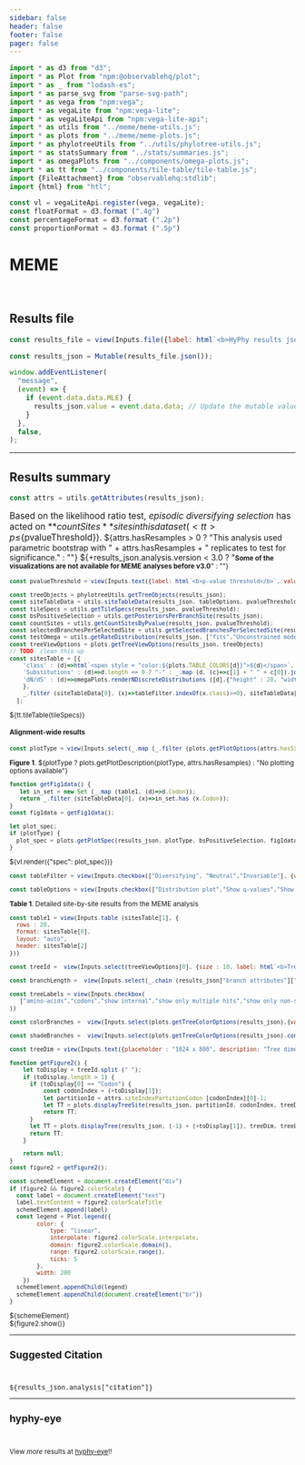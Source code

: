 ```yaml
---
sidebar: false
header: false
footer: false
pager: false
---
```


```js
import * as d3 from "d3";
import * as Plot from "npm:@observablehq/plot";
import * as _ from "lodash-es";
import * as parse_svg from "parse-svg-path";
import * as vega from "npm:vega";
import * as vegaLite from "npm:vega-lite";
import * as vegaLiteApi from "npm:vega-lite-api";
import * as utils from "../meme/meme-utils.js";
import * as plots from "../meme/meme-plots.js";
import * as phylotreeUtils from "../utils/phylotree-utils.js";
import * as statsSummary from "../stats/summaries.js";
import * as omegaPlots from "../components/omega-plots.js";
import * as tt from "../components/tile-table/tile-table.js";
import {FileAttachment} from "observablehq:stdlib";
import {html} from "htl";
```

```js
const vl = vegaLiteApi.register(vega, vegaLite);
const floatFormat = d3.format (".4g")
const percentageFormat = d3.format (".2p")
const proportionFormat = d3.format (".5p")
```

# MEME
<br>

## Results file

```js
const results_file = view(Inputs.file({label: html`<b>HyPhy results json:</b>`, accept: ".json", required: true}));
```

```js
const results_json = Mutable(results_file.json());
```

```js
window.addEventListener(
  "message",
  (event) => {
    if (event.data.data.MLE) {
      results_json.value = event.data.data; // Update the mutable value
    }
  },
  false,
);
```
<hr>

## Results summary

```js
const attrs = utils.getAttributes(results_json);
```

<span style = 'font-size: 110%; color;'>Based on the likelihood ratio test, _episodic diversifying selection_ has acted on **${countSites}** sites in this dataset (<tt>p≤${pvalueThreshold}</tt>).</span>
${attrs.hasResamples > 0 ? "This analysis used parametric bootstrap with " + attrs.hasResamples + " replicates to test for significance." : ""} ${+results_json.analysis.version < 3.0 ? "<small><b>Some of the visualizations are not available for MEME analyses before v3.0</b>" : ""}

```js
const pvalueThreshold = view(Inputs.text({label: html`<b>p-value threshold</b>`, value: "0.1", submit: "Update"}))
```

```js
const treeObjects = phylotreeUtils.getTreeObjects(results_json);
const siteTableData = utils.siteTableData(results_json, tableOptions, pvalueThreshold, attrs.siteIndexPartitionCodon, treeObjects);
const tileSpecs = utils.getTileSpecs(results_json, pvalueThreshold);
const bsPositiveSelection = utils.getPosteriorsPerBranchSite(results_json);
const countSites = utils.getCountSitesByPvalue(results_json, pvalueThreshold);
const selectedBranchesPerSelectedSite = utils.getSelectedBranchesPerSelectedSite(results_json, pvalueThreshold);
const testOmega = utils.getRateDistribution(results_json, ["fits","Unconstrained model","Rate Distributions","Test"])
const treeViewOptions = plots.getTreeViewOptions(results_json, treeObjects)
// TODO: clean this up
const sitesTable = [{
    'class' : (d)=>html`<span style = "color:${plots.TABLE_COLORS[d]}">${d}</span>`, 
    'Substitutions' : (d)=>d.length == 0 ? "-" : _.map (d, (c)=>c[1] + " " + c[0]).join('   ,   '),
    'dN/dS' : (d)=>omegaPlots.renderNDiscreteDistributions ([d],{"height" : 20, "width" : 200, "scale" : "sqrt"})
    }, 
    _.filter (siteTableData[0], (x)=>tableFilter.indexOf(x.class)>=0), siteTableData[1]
  ];
```

<div>${tt.tileTable(tileSpecs)}</div>

#### Alignment-wide results

```js
const plotType = view(Inputs.select(_.map (_.filter (plots.getPlotOptions(attrs.hasSiteLRT, attrs.hasResamples, bsPositiveSelection), (d)=>d[1](results_json)), d=>d[0]),{label: html`<b>Plot type</b>`}))
```

**Figure 1**. ${plotType ? plots.getPlotDescription(plotType, attrs.hasResamples) : "No plotting options available"}

```js
function getFig1data() {
   let in_set = new Set (_.map (table1, (d)=>d.Codon));
   return _.filter (siteTableData[0], (x)=>in_set.has (x.Codon));
}
const fig1data = getFig1data();
```

```js
let plot_spec;
if (plotType) {
  plot_spec = plots.getPlotSpec(results_json, plotType, bsPositiveSelection, fig1data, siteTableData, attrs.hasSiteLRT, attrs.hasResamples, pvalueThreshold, treeObjects)
}
```
<div>${vl.render({"spec": plot_spec})}</div>

```js
const tableFilter = view(Inputs.checkbox(["Diversifying", "Neutral","Invariable"], {value: ["Diversifying", "Neutral", "Invariable"], label: html`<b>Show</b>`}))
```

```js
const tableOptions = view(Inputs.checkbox(["Distribution plot","Show q-values","Show substitutions (tested branches)"], {value: ["Show q-values"], label: html`<b>Options</b>`}))
```

**Table 1**. Detailed site-by-site results from the MEME analysis

```js
const table1 = view(Inputs.table (sitesTable[1], {
  rows : 20,
  format: sitesTable[0],
  layout: "auto",
  header: sitesTable[2]
}))
```

```js
const treeId =  view(Inputs.select(treeViewOptions[0], {size : 10, label: html`<b>Tree to view</b>`, placeholder : "Select partition / codon tree to view"}))
```

```js
const branchLength =  view(Inputs.select(_.chain (results_json["branch attributes"]["attributes"]).toPairs().filter (d=>d[1]["attribute type"] == "branch length").map (d=>d[0]).value(),{value: "unconstrained", label: html`<b>Branch length </b>`}))
```

```js
const treeLabels = view(Inputs.checkbox(
   ["amino-acids","codons","show internal","show only multiple hits","show only non-synonymous changes","sequence names","align tips"],{"value" : ["amino-acids"], label: html`<b>Tree labels</b>` }
))
```

```js
const colorBranches =  view(Inputs.select(plots.getTreeColorOptions(results_json),{value: "Support for selection", label: html`<b>Color branches </b>`}))
```

```js
const shadeBranches =  view(Inputs.select(plots.getTreeColorOptions(results_json).concat ("None"),{value: "None", label: html`<b>Opaqueness of branches </b>`}))
```

```js
const treeDim = view(Inputs.text({placeholder : "1024 x 800", description: "Tree dimension (height x width in pixels), leave blank to auto-scale", submit: "Resize"}))
```

```js
function getFigure2() {
    let toDisplay = treeId.split (" ");
    if (toDisplay.length > 1) {
      if (toDisplay[0] == "Codon") {  
          const codonIndex = (+toDisplay[1]);
          let partitionId = attrs.siteIndexPartitionCodon [codonIndex][0]-1;
          let TT = plots.displayTreeSite(results_json, partitionId, codonIndex, treeDim, treeLabels, branchLength, colorBranches, shadeBranches, treeObjects, treeViewOptions);
          return TT;
      } 
      let TT = plots.displayTree(results_json, (-1) + (+toDisplay[1]), treeDim, treeLabels, branchLength, colorBranches, treeObjects);
      return TT;
    }

    return null;
}
const figure2 = getFigure2();
```

```js
const schemeElement = document.createElement("div")
if (figure2 && figure2.colorScale) {
  const label = document.createElement("text")
  label.textContent = figure2.colorScaleTitle
  schemeElement.append(label)
  const legend = Plot.legend({
        color: {
            type: "linear",
            interpolate: figure2.colorScale.interpolate,
            domain: figure2.colorScale.domain(),
            range: figure2.colorScale.range(),
            ticks: 5
        },
        width: 200
    })
  schemeElement.appendChild(legend)
  schemeElement.appendChild(document.createElement("br"))
}
```
<div>${schemeElement}</div>
<link rel=stylesheet href='https://cdn.jsdelivr.net/npm/phylotree@0.1/phylotree.css'>
<div id="tree_container">${figure2.show()}</div>

<hr>

## Suggested Citation

<br>
<p><tt>${results_json.analysis["citation"]}</tt></p>

<hr>

## hyphy-eye

<br>

View _more_ results at [hyphy-eye](/)!!